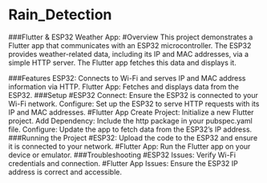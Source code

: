 # Rain_Detection
###Flutter & ESP32 Weather App:
#Overview
This project demonstrates a Flutter app that communicates with an ESP32 microcontroller. The ESP32 provides weather-related data, including its IP and MAC addresses, via a simple HTTP server. The Flutter app fetches this data and displays it.

###Features
ESP32: Connects to Wi-Fi and serves IP and MAC address information via HTTP.
Flutter App: Fetches and displays data from the ESP32.
###Setup
#ESP32
Connect: Ensure the ESP32 is connected to your Wi-Fi network.
Configure: Set up the ESP32 to serve HTTP requests with its IP and MAC addresses.
#Flutter App
Create Project: Initialize a new Flutter project.
Add Dependency: Include the http package in your pubspec.yaml file.
Configure: Update the app to fetch data from the ESP32’s IP address.
###Running the Project
#ESP32: Upload the code to the ESP32 and ensure it is connected to your network.
#Flutter App: Run the Flutter app on your device or emulator.
###Troubleshooting
#ESP32 Issues: Verify Wi-Fi credentials and connection.
#Flutter App Issues: Ensure the ESP32 IP address is correct and accessible.


